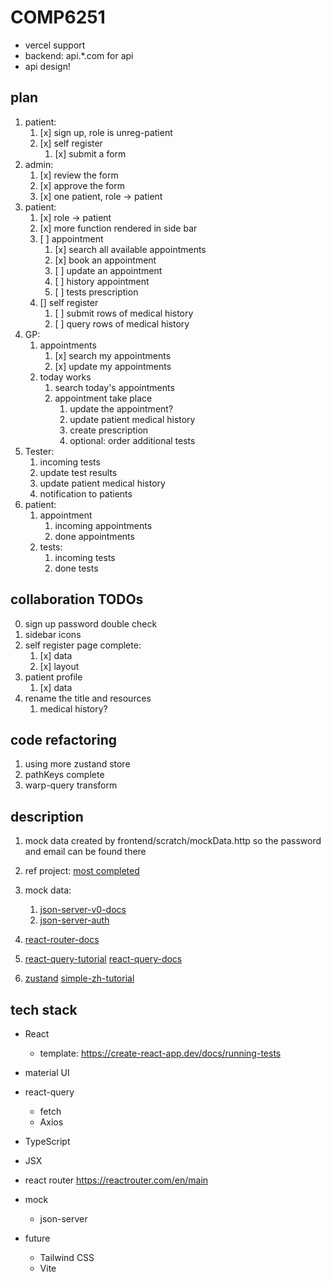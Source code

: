 # COMP6251

- vercel support
- backend: api.*.com for api
- api design!

## plan

1. patient:
   1. [x] sign up, role is unreg-patient
   2. [x] self register
      1. [x] submit a form
2. admin:
   1. [x] review the form
   2. [x] approve the form
   3. [x] one patient, role -> patient
3. patient:
   1. [x] role -> patient
   2. [x] more function rendered in side bar
   3. [ ] appointment
      1. [x] search all available appointments
      2. [x] book an appointment
      3. [ ] update an appointment
      4. [ ] history appointment
      5. [ ] tests prescription
   4. [] self register
      1. [ ] submit rows of medical history
      2. [ ] query rows of medical history
4. GP:
   1. appointments
      1. [x] search my appointments
      2. [x] update my appointments
   2. today works
      1. search today's appointments
      2. appointment take place
         1. update the appointment?
         2. update patient medical history
         3. create prescription
         4. optional: order additional tests
5. Tester:
   1. incoming tests
   2. update test results
   3. update patient medical history
   4. notification to patients
6. patient:
   1. appointment
      1. incoming appointments
      2. done appointments
   2. tests:
      1. incoming tests
      2. done tests

## collaboration TODOs

0. sign up password double check
1. sidebar icons
2. self register page complete:
   1. [x] data
   2. [x] layout
3. patient profile
   1. [x] data
4. rename the title and resources
   1. medical history?

## code refactoring

1. using more zustand store
2. pathKeys complete
3. warp-query transform

## description

1. mock data created by frontend/scratch/mockData.http so the password and email can be found there
2. ref project:  [most completed](https://github.com/yurisldk/realworld-react-fsd/tree/master)
3. mock data:
   1. [json-server-v0-docs](https://github.com/typicode/json-server/tree/v0?tab=readme-ov-file#add-middlewares)
   2. [json-server-auth](https://github.com/jeremyben/json-server-auth)

4. [react-router-docs](https://reactrouter.com/en/main)

5. [react-query-tutorial](https://tkdodo.eu/blog/mastering-mutations-in-react-query)
[react-query-docs](https://tanstack.com/query/latest/docs/framework/react/overview)

6. [zustand](https://docs.pmnd.rs/zustand/getting-started/introduction)
[simple-zh-tutorial](https://www.jianshu.com/p/516c85c50da8)

 
## tech stack

- React
    - template: https://create-react-app.dev/docs/running-tests
- material UI 
- react-query
  - fetch
  - Axios
- TypeScript
- JSX
- react router https://reactrouter.com/en/main
- mock
  - json-server

- future
  - Tailwind CSS
  - Vite

